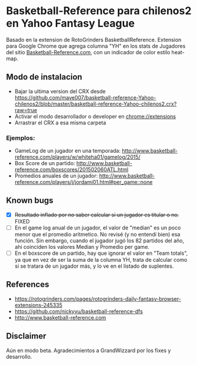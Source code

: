 # Basketball-Reference para chilenos2 en Yahoo Fantasy League

Basado en la extension de RotoGrinders BasketballReference.
Extension para Google Chrome que agrega columna "YH" en los stats de Jugadores del sitio [Basketball-Reference.com](http://www.basketball-reference.com), con un indicador de color estilo heat-map.

## Modo de instalacion
* Bajar la ultima version del CRX desde https://github.com/mave007/basketball-reference-Yahoo-chilenos2/blob/master/basketball-reference-Yahoo-chilenos2.crx?raw=true
* Activar el modo desarrollador o developer en [chrome://extensions](chrome://extensions/)
* Arrastrar el CRX a esa misma carpeta
### Ejemplos:
- GameLog de un jugador en una temporada: http://www.basketball-reference.com/players/w/whiteha01/gamelog/2015/
- Box Score de un partido: http://www.basketball-reference.com/boxscores/201502060ATL.html
- Promedios anuales de un jugador: http://www.basketball-reference.com/players/j/jordami01.html#per_game::none

## Known bugs
- [x] ~~Resultado inflado por no saber calcular si un jugador es titular o no.~~ FIXED
- [ ] En el game log anual de un jugador, el valor de "median" es un poco menor que el promedio aritmetico. No revisé (y no entendí bien) esa función. Sin embargo, cuando el jugador jugó los 82 partidos del año, ahi coinciden los valores Median y Promedio per game.
- [ ] En el boxscore de un partido, hay que ignorar el valor en "Team totals", ya que en vez de ser la suma de la columna YH, trata de calcular como si se tratara de un jugador más, y lo ve en el listado de suplentes.

## References
- https://rotogrinders.com/pages/rotogrinders-daily-fantasy-browser-extensions-245335
- https://github.com/nickyvu/basketball-reference-dfs
- http://www.basketball-reference.com

## Disclaimer
Aún en modo beta.
Agradecimientos a GrandWizzard por los fixes y desarrollo.
